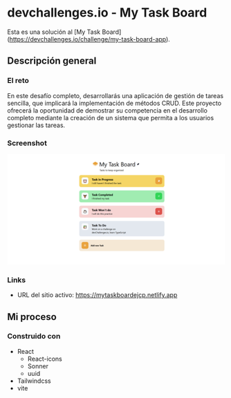 # devchallenges.io - My Task Board

Esta es una solución al [My Task Board] (https://devchallenges.io/challenge/my-task-board-app). 


## Descripción general

### El reto

En este desafío completo, desarrollarás una aplicación de gestión de tareas sencilla, que implicará la implementación de métodos CRUD. Este proyecto ofrecerá la oportunidad de demostrar su competencia en el desarrollo completo mediante la creación de un sistema que permita a los usuarios gestionar las tareas.

### Screenshot

![PC](public/assets/capture.png)


### Links

- URL del sitio activo: https://mytaskboardejcp.netlify.app

## Mi proceso

### Construido con

- React 
    - React-icons
    - Sonner
    - uuid
- Tailwindcss
- vite
